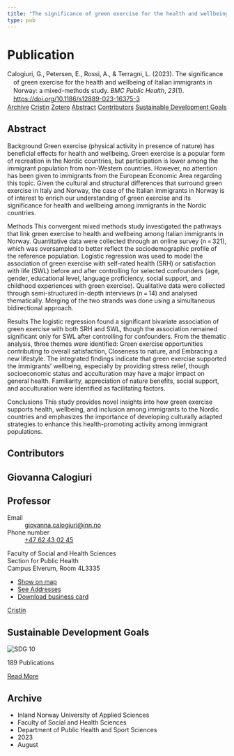 ```yaml
---
title: "The significance of green exercise for the health and wellbeing of Italian immigrants in Norway: a mixed-methods study"
type: pub
---
```

<h1>Publication</h1>
<article id="csl-bib-container-99VSTJSP" class="csl-bib-container">
  <div class="csl-bib-body" style="line-height: 1.35; padding-left: 1em; text-indent:-1em;">
  <div class="csl-entry">Calogiuri, G., Petersen, E., Rossi, A., &amp; Terragni, L. (2023). The significance of green exercise for the health and wellbeing of Italian immigrants in Norway: a mixed-methods study. <i>BMC Public Health</i>, <i>23</i>(1). <a href="https://doi.org/10.1186/s12889-023-16375-3">https://doi.org/10.1186/s12889-023-16375-3</a></div>
</div>
  <div class="csl-bib-buttons">
    <a href="#taxonomy-article-99VSTJSP" class="csl-bib-button">Archive</a>
    <a href="https://app.cristin.no/results/show.jsf?id=2166082" alt="Cristin URL" class="csl-bib-button">Cristin</a>
    <a href="http://zotero.org/groups/5022929/items/99VSTJSP" alt="Zotero URL" class="csl-bib-button">Zotero</a>
    <a href="#abstract-article-99VSTJSP" class="csl-bib-button">Abstract</a>
    <a href="#contributors-article-99VSTJSP" class="csl-bib-button">Contributors</a>
    <a href="#sdg-article-99VSTJSP" class="csl-bib-button">Sustainable Development Goals</a>
  </div>
  <div id="csl-bib-meta-container-99VSTJSP"></div>
</article>
<div id="csl-bib-meta-99VSTJSP" class="csl-bib-meta">
  <article id="abstract-article-99VSTJSP" class="abstract-article">
    <h1>Abstract</h1>
    Background 
Green exercise (physical activity in presence of nature) has beneficial effects for health and wellbeing. Green exercise is a popular form of recreation in the Nordic countries, but participation is lower among the immigrant population from non-Western countries. However, no attention has been given to immigrants from the European Economic Area regarding this topic. Given the cultural and structural differences that surround green exercise in Italy and Norway, the case of the Italian immigrants in Norway is of interest to enrich our understanding of green exercise and its significance for health and wellbeing among immigrants in the Nordic countries. 
 
Methods 
This convergent mixed methods study investigated the pathways that link green exercise to health and wellbeing among Italian immigrants in Norway. Quantitative data were collected through an online survey (n = 321), which was oversampled to better reflect the sociodemographic profile of the reference population. Logistic regression was used to model the association of green exercise with self-rated health (SRH) or satisfaction with life (SWL) before and after controlling for selected confounders (age, gender, educational level, language proficiency, social support, and childhood experiences with green exercise). Qualitative data were collected through semi-structured in-depth interviews (n = 14) and analysed thematically. Merging of the two strands was done using a simultaneous bidirectional approach. 
 
Results 
The logistic regression found a significant bivariate association of green exercise with both SRH and SWL, though the association remained significant only for SWL after controlling for confounders. From the thematic analysis, three themes were identified: Green exercise opportunities contributing to overall satisfaction, Closeness to nature, and Embracing a new lifestyle. The integrated findings indicate that green exercise supported the immigrants’ wellbeing, especially by providing stress relief, though socioeconomic status and acculturation may have a major impact on general health. Familiarity, appreciation of nature benefits, social support, and acculturation were identified as facilitating factors. 
 
Conclusions 
This study provides novel insights into how green exercise supports health, wellbeing, and inclusion among immigrants to the Nordic countries and emphasizes the importance of developing culturally adapted strategies to enhance this health-promoting activity among immigrant populations.
  </article>
  <article id="contributors-article-99VSTJSP" class="contributors-article">
    <h1>Contributors</h1>
    <div class="personas">
<div class="vrtx-hinn-person-card">
<div class="photo">
<i class="lar la-user-circle missing-person"></i>
</div>
<div class="info">
<hgroup><h1>Giovanna Calogiuri</h1>
<h2>Professor</h2>
</hgroup><dl>
<dt>Email</dt>
<dd>
<a href="mailto:giovanna.calogiuri@inn.no">giovanna.calogiuri@inn.no</a>
</dd>
<dt>Phone number</dt>
<dd><a href="tel:+4762430245">
+47 62 43 02 45
</a></dd>
</dl>
<p>
Faculty of Social and Health Sciences<br>
Section for Public Health<br>
Campus Elverum,
Room 4L3335
</p>
<ul class="vrtx-hinn-links">
<li><a href="https://www.google.com/maps?q=60.88177,11.53669">Show on map</a></li>
<li><a href="https://www.inn.no/english/find-an-employee/giovanna-calogiuri.html#vrtx-hinn-addresses">See Addresses</a></li>
<li><a href="https://www.inn.no/english/find-an-employee/giovanna-calogiuri.html?vrtx=vcf">Download business card</a></li>
</ul>
</div>
</div>
<a href="https://app.cristin.no/persons/show.jsf?id=358086" alt="Cristin URL" class="personas-cristin">Cristin</a>
</div>
  </article>
  <article id="sdg-article-99VSTJSP" class="sdg-article">
    <h1>Sustainable Development Goals</h1>
    <div class="sdg-container"><div id="sdg10" class="sdg">
<img src="{{< params subfolder >}}images/sdg/sdg10_en.png" class="image" alt="SDG 10">
<div class="sdg-overlay">
<p class="sdg-publication-count"><span>189</span> Publications</p>
<p><a href="https://sdgs.un.org/goals/goal10" class="sdg-read-more">Read More</a></p>
</div>
</div></div>
  </article>
  <article id="taxonomy-article-99VSTJSP" class="taxonomy-article">
    <h1>Archive</h1>
    <ul>
      <li>Inland Norway University of Applied Sciences</li>
      <li>Faculty of Social and Health Sciences</li>
      <li>Department of Public Health and Sport Sciences</li>
      <li>2023</li>
      <li>August</li>
    </ul>
  </article>
</div>
